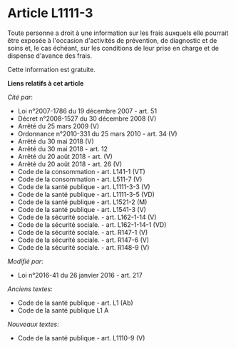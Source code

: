 # Article L1111-3

Toute personne a droit à une information sur les frais auxquels elle pourrait être exposée à l'occasion d'activités de
prévention, de diagnostic et de soins et, le cas échéant, sur les conditions de leur prise en charge et de dispense d'avance
des frais.

Cette information est gratuite.

**Liens relatifs à cet article**

_Cité par_:

  - Loi n°2007-1786 du 19 décembre 2007 - art. 51
  - Décret n°2008-1527 du 30 décembre 2008 (V)
  - Arrêté du 25 mars 2009 (V)
  - Ordonnance n°2010-331 du 25 mars 2010 - art. 34 (V)
  - Arrêté du 30 mai 2018 (V)
  - Arrêté du 30 mai 2018 - art. 12
  - Arrêté du 20 août 2018 - art. (V)
  - Arrêté du 20 août 2018 - art. 26 (V)
  - Code de la consommation - art. L141-1 (VT)
  - Code de la consommation - art. L511-7 (V)
  - Code de la santé publique - art. L1111-3-3 (V)
  - Code de la santé publique - art. L1111-3-5 (VD)
  - Code de la santé publique - art. L1521-2 (M)
  - Code de la santé publique - art. L1541-3 (V)
  - Code de la sécurité sociale. - art. L162-1-14 (V)
  - Code de la sécurité sociale. - art. L162-1-14-1 (VD)
  - Code de la sécurité sociale. - art. R147-1 (V)
  - Code de la sécurité sociale. - art. R147-6 (V)
  - Code de la sécurité sociale. - art. R148-9 (V)

_Modifié par_:

  - Loi n°2016-41 du 26 janvier 2016 - art. 217

_Anciens textes_:

  - Code de la santé publique - art. L1 (Ab)
  - Code de la santé publique L1 A

_Nouveaux textes_:

  - Code de la santé publique - art. L1110-9 (V)

